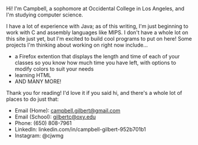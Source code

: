 Hi! I'm Campbell, a sophomore at Occidental College in Los Angeles, and I'm studying computer science.

I have a lot of experience with Java; as of this writing, I'm just beginning to work with C and assembly languages like MIPS.
I don't have a whole lot on this site just yet, but I'm excited to build cool programs to put on here!
Some projects I'm thinking about working on right now include...
- a Firefox extention that displays the length and time of each of your classes so you know how much time you have left, with options to modify colors to suit your needs
- learning HTML
- AND MANY MORE!

Thank you for reading! I'd love it if you said hi, and there's a whole lot of places to do just that:
- Email (Home): campbell.gilbert@gmail.com
- Email (School): gilbertc@oxy.edu
- Phone: (650) 808-7961
- LinkedIn: linkedin.com/in/campbell-gilbert-952b701b1
- Instagram: @cjwmg
